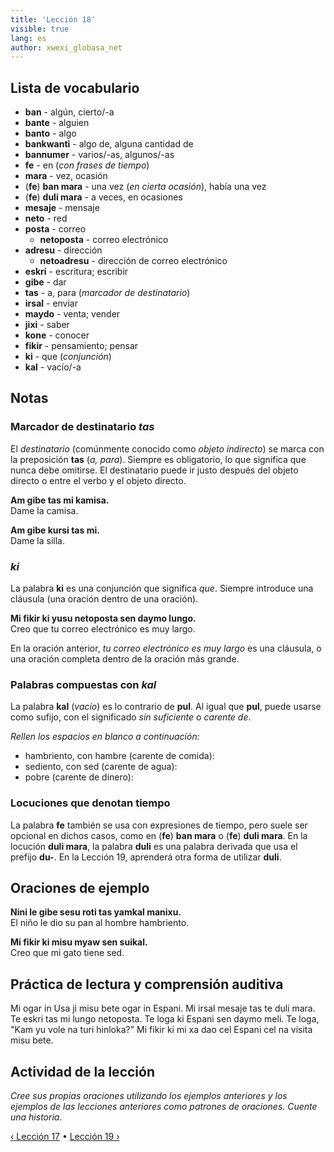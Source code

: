```yaml
---
title: 'Lección 18'
visible: true
lang: es
author: xwexi_globasa_net
---
```


## Lista de vocabulario

* **ban** - algún, cierto/-a
* **bante** - alguien
* **banto** - algo
* **bankwanti** - algo de, alguna cantidad de
* **bannumer** - varios/-as, algunos/-as
* **fe** - en (_con frases de tiempo_)
* **mara** - vez, ocasión
* (**fe**) **ban mara** - una vez (_en cierta ocasión_), había una vez
* (**fe**) **duli mara** - a veces, en ocasiones
* **mesaje** - mensaje
* **neto** - red
* **posta** - correo
     * **netoposta** - correo electrónico
* **adresu** - dirección
     * **netoadresu** - dirección de correo electrónico
* **eskri** - escritura; escribir
* **gibe** - dar
* **tas** - a, para (_marcador de destinatario_)
* **irsal** - enviar
* **maydo** - venta; vender
* **jixi** - saber 
* **kone** - conocer
* **fikir** - pensamiento; pensar
* **ki** - que (_conjunción_)
* **kal** - vacío/-a

## Notas
### Marcador de destinatario _tas_

El _destinatario_ (comúnmente conocido como _objeto indirecto_) se marca con la preposición **tas** (_a, para_). Siempre es obligatorio, lo que significa que nunca debe omitirse. El destinatario puede ir justo después del objeto directo o entre el verbo y el objeto directo.

**Am gibe tas mi kamisa.**  
Dame la camisa.

**Am gibe kursi tas mi.**  
Dame la silla.

### _ki_

La palabra **ki** es una conjunción que significa _que_. Siempre introduce una cláusula (una oración dentro de una oración).

**Mi fikir ki yusu netoposta sen daymo lungo.**  
Creo que tu correo electrónico es muy largo.

En la oración anterior, _tu correo electrónico es muy largo_ es una cláusula, o una oración completa dentro de la oración más grande.

### Palabras compuestas con _kal_

La palabra **kal** (_vacío_) es lo contrario de **pul**. Al igual que **pul**, puede usarse como sufijo, con el significado _sin suficiente_ o _carente de_.

_Rellen los espacios en blanco a continuación:_

* hambriento, con hambre (carente de comida):
* sediento, con sed (carente de agua):
* pobre (carente de dinero):

### Locuciones que denotan tiempo

La palabra **fe** también se usa con expresiones de tiempo, pero suele ser opcional en dichos casos, como en (**fe**) **ban mara** o (**fe**) **duli mara**. En la locución **duli mara**, la palabra **duli** es una palabra derivada que usa el prefijo **du-**. En la Lección 19, aprenderá otra forma de utilizar **duli**.

## Oraciones de ejemplo

**Nini le gibe sesu roti tas yamkal manixu.**  
El niño le dio su pan al hombre hambriento.

**Mi fikir ki misu myaw sen suikal.**  
Creo que mi gato tiene sed.

## Práctica de lectura y comprensión auditiva

Mi ogar in Usa ji misu bete ogar in Espani. Mi irsal mesaje tas te duli mara. Te eskri tas mi lungo netoposta. Te loga ki Espani sen daymo meli. Te loga, "Kam yu vole na turi hinloka?" Mi fikir ki mi xa dao cel Espani cel na visita misu bete.

## Actividad de la lección
 
_Cree sus propias oraciones utilizando los ejemplos anteriores y los ejemplos de las lecciones anteriores como patrones de oraciones. Cuente una historia._

[&#8249; Lección 17](./02.darsu.17.default.spa.md) &#8226;
[Lección 19 &#8250;](./02.darsu.19.default.spa.md)
